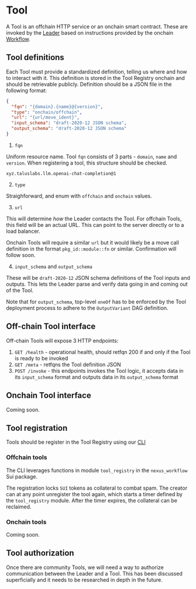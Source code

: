 # Tool

A Tool is an offchain HTTP service or an onchain smart contract. These are invoked by the [Leader](crates/leader.md) based on instructions provided by the onchain [Workflow](packages/workflow.md).

## Tool definitions

Each Tool must provide a standardized definition, telling us where and how to interact with it. This definition is stored in the Tool Registry onchain and should be retrievable publicly. Definition should be a JSON file in the following format:

```json
{
  "fqn": "{domain}.{name}@{version}",
  "type": "onchain/offchain",
  "url": "{url/move_ident}",
  "input_schema": "draft-2020-12 JSON schema",
  "output_schema": "draft-2020-12 JSON schema"
}
```

1. `fqn`

Uniform resource name. Tool `fqn` consists of 3 parts - `domain`, `name` and `version`. When registering a tool, this structure should be checked.

```
xyz.taluslabs.llm.openai-chat-completion@1
```

2. `type`

Straighforward, and enum with `offchain` and `onchain` values.

3. `url`

This will determine _how_ the Leader contacts the Tool. For offchain Tools, this field will be an actual URL. This can point to the server directly or to a load balancer.

Onchain Tools will require a similar `url` but it would likely be a move call definition in the format `pkg_id::module::fn` or similar. Confirmation will follow soon.

4. `input_schema` and `output_schema`

These will be `draft-2020-12` JSON schema definitions of the Tool inputs and outputs. This lets the Leader parse and verify data going in and coming out of the Tool.

Note that for `output_schema`, top-level `oneOf` has to be enforced by the Tool deployment process to adhere to the `OutputVariant` DAG definition.

## Off-chain Tool interface

Off-chain Tools will expose 3 HTTP endpoints:

1. `GET /health` - operational health, should retfqn 200 if and only if the Tool is ready to be invoked
2. `GET /meta` - retfqns the Tool definition JSON
3. `POST /invoke` - this endpoints invokes the Tool logic, it accepts data in its `input_schema` format and outputs data in its `output_schema` format

## Onchain Tool interface

Coming soon.

## Tool registration

Tools should be register in the Tool Registry using our [CLI](../nexus-sdk/cli.md#nexus-tool)

### Offchain tools

The CLI leverages functions in module `tool_registry` in the `nexus_workflow` Sui package.

The registration locks `SUI` tokens as collateral to combat spam. The creator can at any point unregister the tool again, which starts a timer defined by the `tool_registry` module. After the timer expires, the collateral can be reclaimed.

### Onchain tools

Coming soon.

## Tool authorization

Once there are community Tools, we will need a way to authorize communication between the Leader and a Tool. This has been discussed superficially and it needs to be researched in depth in the future.
